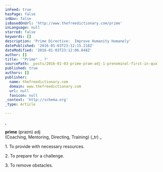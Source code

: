 ```yaml
---
inFeed: true
hasPage: false
inNav: false
isBasedOnUrl: 'http://www.thefreedictionary.com/prime'
inLanguage: null
starred: false
keywords: []
description: 'Prime Directive:  Improve Humanity Humanely'
datePublished: '2016-01-03T23:12:15.218Z'
dateModified: '2016-01-03T23:12:06.848Z'
author: []
title: '"Prime" . ?'
sourcePath: _posts/2016-01-03-prime-pram-adj-1-prenominal-first-in-quality-or-value.md
published: true
authors: []
publisher:
  name: thefreedictionary.com
  domain: www.thefreedictionary.com
  url: null
  favicon: null
_context: 'http://schema.org'
_type: Article

---
```

,

**prime** (praɪm) adj   
(Coaching, Mentoring, Directing, Training) (_tr) _

1\. To provide with necessary resources.

2\. To prepare for a challenge.

3\. To remove obstacles.
